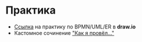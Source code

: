 # Практика
- [Ссылка](https://app.diagrams.net/#G1o4tERBOLY4rz5Pbqc3SUSotfmbRINHGf) на практику по BPMN/UML/ER в **draw.io**
- Кастомное сочинение ["Как я провёл..."](https://github.com/vnukov-vv/AlfaCampus-SA/blob/main/PRACTICE/md.md)
